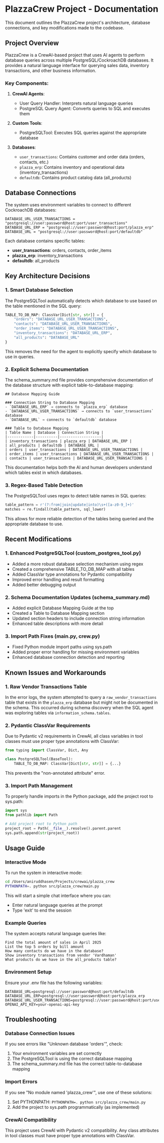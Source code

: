 # PlazzaCrew Project - Documentation

This document outlines the PlazzaCrew project's architecture, database connections, and key modifications made to the codebase.

## Project Overview

PlazzaCrew is a CrewAI-based project that uses AI agents to perform database queries across multiple PostgreSQL/CockroachDB databases. It provides a natural language interface for querying sales data, inventory transactions, and other business information.

### Key Components:

1. **CrewAI Agents**:
   - User Query Handler: Interprets natural language queries
   - PostgreSQL Query Agent: Converts queries to SQL and executes them

2. **Custom Tools**:
   - PostgreSQLTool: Executes SQL queries against the appropriate database

3. **Databases**:
   - `user_transactions`: Contains customer and order data (orders, contacts, etc.)
   - `plazza_erp`: Contains inventory and operational data (inventory_transactions)
   - `defaultdb`: Contains product catalog data (all_products)

## Database Connections

The system uses environment variables to connect to different CockroachDB databases:

```
DATABASE_URL_USER_TRANSACTIONS = "postgresql://user:password@host:port/user_transactions"
DATABASE_URL_ERP = "postgresql://user:password@host:port/plazza_erp"
DATABASE_URL = "postgresql://user:password@host:port/defaultdb"
```

Each database contains specific tables:
- **user_transactions**: orders, contacts, order_items
- **plazza_erp**: inventory_transactions
- **defaultdb**: all_products

## Key Architecture Decisions

### 1. Smart Database Selection

The PostgreSQLTool automatically detects which database to use based on the table mentioned in the SQL query:

```python
TABLE_TO_DB_MAP: ClassVar[Dict[str, str]] = {
    "orders": "DATABASE_URL_USER_TRANSACTIONS",
    "contacts": "DATABASE_URL_USER_TRANSACTIONS",
    "order_items": "DATABASE_URL_USER_TRANSACTIONS",
    "inventory_transactions": "DATABASE_URL_ERP",
    "all_products": "DATABASE_URL"
}
```

This removes the need for the agent to explicitly specify which database to use in queries.

### 2. Explicit Schema Documentation

The schema_summary.md file provides comprehensive documentation of the database structure with explicit table-to-database mapping:

```
## Database Mapping Guide

### Connection String to Database Mapping
- `DATABASE_URL_ERP` → connects to `plazza_erp` database
- `DATABASE_URL_USER_TRANSACTIONS` → connects to `user_transactions` database
- `DATABASE_URL` → connects to `defaultdb` database

### Table to Database Mapping
| Table Name | Database | Connection String |
|------------|----------|-------------------|
| inventory_transactions | plazza_erp | DATABASE_URL_ERP |
| all_products | defaultdb | DATABASE_URL |
| orders | user_transactions | DATABASE_URL_USER_TRANSACTIONS |
| order_items | user_transactions | DATABASE_URL_USER_TRANSACTIONS |
| contacts | user_transactions | DATABASE_URL_USER_TRANSACTIONS |
```

This documentation helps both the AI and human developers understand which tables exist in which databases.

### 3. Regex-Based Table Detection

The PostgreSQLTool uses regex to detect table names in SQL queries:

```python
table_pattern = r'(?:from|join|update|into)\s+([a-z0-9_]+)'
matches = re.findall(table_pattern, sql_lower)
```

This allows for more reliable detection of the tables being queried and the appropriate database to use.

## Recent Modifications

### 1. Enhanced PostgreSQLTool (custom_postgres_tool.py)

- Added a more robust database selection mechanism using regex
- Created a comprehensive TABLE_TO_DB_MAP with all tables
- Added ClassVar type annotations for Pydantic compatibility
- Improved error handling and result formatting
- Added better debugging output

### 2. Schema Documentation Updates (schema_summary.md)

- Added explicit Database Mapping Guide at the top
- Created a Table to Database Mapping section
- Updated section headers to include connection string information
- Enhanced table descriptions with more detail

### 3. Import Path Fixes (main.py, crew.py)

- Fixed Python module import paths using sys.path
- Added proper error handling for missing environment variables
- Enhanced database connection detection and reporting

## Known Issues and Workarounds

### 1. Raw Vendor Transactions Table

In the error logs, the system attempted to query a `raw_vendor_transactions` table that exists in the `plazza_erp` database but might not be documented in the schema. This occurred during schema discovery when the SQL agent was exploring tables via `information_schema.tables`.

### 2. Pydantic ClassVar Requirements

Due to Pydantic v2 requirements in CrewAI, all class variables in tool classes must use proper type annotations with ClassVar:

```python
from typing import ClassVar, Dict, Any

class PostgreSQLTool(BaseTool):
    TABLE_TO_DB_MAP: ClassVar[Dict[str, str]] = {...}
```

This prevents the "non-annotated attribute" error.

### 3. Import Path Management

To properly handle imports in the Python package, add the project root to sys.path:

```python
import sys
from pathlib import Path

# Add project root to Python path
project_root = Path(__file__).resolve().parent.parent
sys.path.append(str(project_root))
```

## Usage Guide

### Interactive Mode

To run the system in interactive mode:

```bash
cd /Users/aniruddhasen/Projects/crewai/plazza_crew
PYTHONPATH=. python src/plazza_crew/main.py
```

This will start a simple chat interface where you can:
- Enter natural language queries at the prompt
- Type 'exit' to end the session

### Example Queries

The system accepts natural language queries like:

```
Find the total amount of sales in April 2025
List the top 5 orders by bill amount
How many contacts do we have in the database?
Show inventory transactions from vendor 'Vardhaman'
What products do we have in the all_products table?
```

### Environment Setup

Ensure your .env file has the following variables:

```
DATABASE_URL=postgresql://user:password@host:port/defaultdb
DATABASE_URL_ERP=postgresql://user:password@host:port/plazza_erp
DATABASE_URL_USER_TRANSACTIONS=postgresql://user:password@host:port/user_transactions
OPENAI_API_KEY=your-openai-api-key
```

## Troubleshooting

### Database Connection Issues

If you see errors like "Unknown database 'orders'", check:
1. Your environment variables are set correctly
2. The PostgreSQLTool is using the correct database mapping
3. The schema_summary.md file has the correct table-to-database mapping

### Import Errors

If you see "No module named 'plazza_crew'", use one of these solutions:

1. Set PYTHONPATH: `PYTHONPATH=. python src/plazza_crew/main.py` 
2. Add the project to sys.path programmatically (as implemented)

### CrewAI Compatibility

This project uses CrewAI with Pydantic v2 compatibility. Any class attributes in tool classes must have proper type annotations with ClassVar.